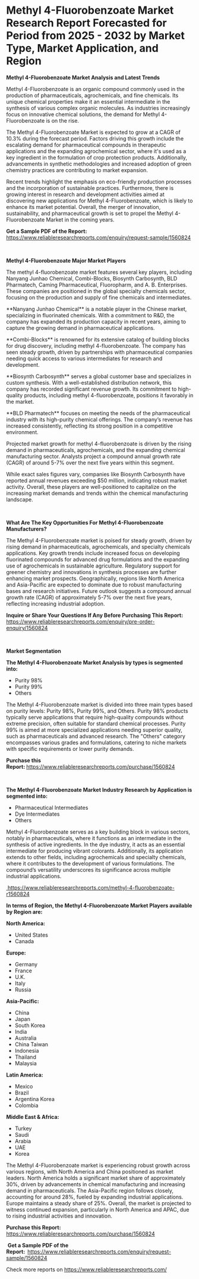 <p><h1>Methyl 4-Fluorobenzoate Market Research Report Forecasted for Period from 2025 -  2032 by Market Type, Market Application, and Region</h1></p><p><strong>Methyl 4-Fluorobenzoate Market Analysis and Latest Trends</strong></p>
<p><p>Methyl 4-Fluorobenzoate is an organic compound commonly used in the production of pharmaceuticals, agrochemicals, and fine chemicals. Its unique chemical properties make it an essential intermediate in the synthesis of various complex organic molecules. As industries increasingly focus on innovative chemical solutions, the demand for Methyl 4-Fluorobenzoate is on the rise.</p><p>The Methyl 4-Fluorobenzoate Market is expected to grow at a CAGR of 10.3% during the forecast period. Factors driving this growth include the escalating demand for pharmaceutical compounds in therapeutic applications and the expanding agrochemical sector, where it's used as a key ingredient in the formulation of crop protection products. Additionally, advancements in synthetic methodologies and increased adoption of green chemistry practices are contributing to market expansion.</p><p>Recent trends highlight the emphasis on eco-friendly production processes and the incorporation of sustainable practices. Furthermore, there is growing interest in research and development activities aimed at discovering new applications for Methyl 4-Fluorobenzoate, which is likely to enhance its market potential. Overall, the merger of innovation, sustainability, and pharmaceutical growth is set to propel the Methyl 4-Fluorobenzoate Market in the coming years.</p></p>
<p><strong>Get a Sample PDF of the Report:&nbsp;</strong> <a href="https://www.reliableresearchreports.com/enquiry/request-sample/1560824?utm_campaign=2111&utm_medium=2&utm_source=Github&utm_content=ia&utm_term=02042025&utm_id=methyl-4-fluorobenzoate">https://www.reliableresearchreports.com/enquiry/request-sample/1560824</a></p>
<p>&nbsp;</p>
<p><strong>Methyl 4-Fluorobenzoate Major Market Players</strong></p>
<p><p>The methyl 4-fluorobenzoate market features several key players, including Nanyang Junhao Chemical, Combi-Blocks, Biosynth Carbosynth, BLD Pharmatech, Caming Pharmaceutical, Fluoropharm, and A. B. Enterprises. These companies are positioned in the global specialty chemicals sector, focusing on the production and supply of fine chemicals and intermediates.</p><p>**Nanyang Junhao Chemical** is a notable player in the Chinese market, specializing in fluorinated chemicals. With a commitment to R&D, the company has expanded its production capacity in recent years, aiming to capture the growing demand in pharmaceutical applications. </p><p>**Combi-Blocks** is renowned for its extensive catalog of building blocks for drug discovery, including methyl 4-fluorobenzoate. The company has seen steady growth, driven by partnerships with pharmaceutical companies needing quick access to various intermediates for research and development.</p><p>**Biosynth Carbosynth** serves a global customer base and specializes in custom synthesis. With a well-established distribution network, this company has recorded significant revenue growth. Its commitment to high-quality products, including methyl 4-fluorobenzoate, positions it favorably in the market.</p><p>**BLD Pharmatech** focuses on meeting the needs of the pharmaceutical industry with its high-purity chemical offerings. The company’s revenue has increased consistently, reflecting its strong position in a competitive environment.</p><p>Projected market growth for methyl 4-fluorobenzoate is driven by the rising demand in pharmaceuticals, agrochemicals, and the expanding chemical manufacturing sector. Analysts project a compound annual growth rate (CAGR) of around 5-7% over the next five years within this segment.</p><p>While exact sales figures vary, companies like Biosynth Carbosynth have reported annual revenues exceeding $50 million, indicating robust market activity. Overall, these players are well-positioned to capitalize on the increasing market demands and trends within the chemical manufacturing landscape.</p></p>
<p>&nbsp;</p>
<p><strong>What Are The Key Opportunities For Methyl 4-Fluorobenzoate Manufacturers?</strong></p>
<p><p>The Methyl 4-Fluorobenzoate market is poised for steady growth, driven by rising demand in pharmaceuticals, agrochemicals, and specialty chemicals applications. Key growth trends include increased focus on developing fluorinated compounds for advanced drug formulations and the expanding use of agrochemicals in sustainable agriculture. Regulatory support for greener chemistry and innovations in synthesis processes are further enhancing market prospects. Geographically, regions like North America and Asia-Pacific are expected to dominate due to robust manufacturing bases and research initiatives. Future outlook suggests a compound annual growth rate (CAGR) of approximately 5-7% over the next five years, reflecting increasing industrial adoption.</p></p>
<p><strong>Inquire or Share Your Questions If Any Before Purchasing This Report:</strong> <a href="https://www.reliableresearchreports.com/enquiry/pre-order-enquiry/1560824?utm_campaign=2111&utm_medium=2&utm_source=Github&utm_content=ia&utm_term=02042025&utm_id=methyl-4-fluorobenzoate">https://www.reliableresearchreports.com/enquiry/pre-order-enquiry/1560824</a></p>
<p>&nbsp;</p>
<p><strong>Market Segmentation</strong></p>
<p><strong>The Methyl 4-Fluorobenzoate Market Analysis by types is segmented into:</strong></p>
<p><ul><li>Purity 98%</li><li>Purity 99%</li><li>Others</li></ul></p>
<p><p>The Methyl 4-Fluorobenzoate market is divided into three main types based on purity levels: Purity 98%, Purity 99%, and Others. Purity 98% products typically serve applications that require high-quality compounds without extreme precision, often suitable for standard chemical processes. Purity 99% is aimed at more specialized applications needing superior quality, such as pharmaceuticals and advanced research. The "Others" category encompasses various grades and formulations, catering to niche markets with specific requirements or lower purity demands.</p></p>
<p><strong>Purchase this Report:&nbsp;</strong><a href="https://www.reliableresearchreports.com/purchase/1560824?utm_campaign=2111&utm_medium=2&utm_source=Github&utm_content=ia&utm_term=02042025&utm_id=methyl-4-fluorobenzoate">https://www.reliableresearchreports.com/purchase/1560824</a></p>
<p>&nbsp;</p>
<p><strong>The Methyl 4-Fluorobenzoate Market Industry Research by Application is segmented into:</strong></p>
<p><ul><li>Pharmaceutical Intermediates</li><li>Dye Intermediates</li><li>Others</li></ul></p>
<p><p>Methyl 4-Fluorobenzoate serves as a key building block in various sectors, notably in pharmaceuticals, where it functions as an intermediate in the synthesis of active ingredients. In the dye industry, it acts as an essential intermediate for producing vibrant colorants. Additionally, its application extends to other fields, including agrochemicals and specialty chemicals, where it contributes to the development of various formulations. The compound’s versatility underscores its significance across multiple industrial applications.</p></p>
<p><a href="https://www.reliableresearchreports.com/methyl-4-fluorobenzoate-r1560824?utm_campaign=2111&utm_medium=2&utm_source=Github&utm_content=ia&utm_term=02042025&utm_id=methyl-4-fluorobenzoate">&nbsp;https://www.reliableresearchreports.com/methyl-4-fluorobenzoate-r1560824</a></p>
<p><strong>In terms of Region, the Methyl 4-Fluorobenzoate Market Players available by Region are:</strong></p>
<p>
    <p> <strong> North America: </strong>
        <ul>
            <li>United States</li>
            <li>Canada</li>
        </ul>
        </p> 
    <p> <strong> Europe: </strong>
        <ul>
            <li>Germany</li>
            <li>France</li>
            <li>U.K.</li>
            <li>Italy</li>
            <li>Russia</li>
        </ul>
        </p> 
    <p> <strong> Asia-Pacific: </strong>
        <ul>
            <li>China</li>
            <li>Japan</li>
            <li>South Korea</li>
            <li>India</li>
            <li>Australia</li>
            <li>China Taiwan</li>
            <li>Indonesia</li>
            <li>Thailand</li>
            <li>Malaysia</li>
        </ul>
        </p> 
    <p> <strong> Latin America: </strong>
        <ul>
            <li>Mexico</li>
            <li>Brazil</li>
            <li>Argentina Korea</li>
            <li>Colombia</li>
        </ul>
        </p> 
    <p> <strong> Middle East & Africa: </strong>
        <ul>
            <li>Turkey</li>
            <li>Saudi</li>
            <li>Arabia</li>
            <li>UAE</li>
            <li>Korea</li>
        </ul>
    </p>
    </p>
<p><p>The Methyl 4-Fluorobenzoate market is experiencing robust growth across various regions, with North America and China positioned as market leaders. North America holds a significant market share of approximately 30%, driven by advancements in chemical manufacturing and increasing demand in pharmaceuticals. The Asia-Pacific region follows closely, accounting for around 28%, fueled by expanding industrial applications. Europe maintains a steady share of 25%. Overall, the market is projected to witness continued expansion, particularly in North America and APAC, due to rising industrial activities and innovation.</p></p>
<p><strong>Purchase this Report: </strong><a href="https://www.reliableresearchreports.com/purchase/1560824?utm_campaign=2111&utm_medium=2&utm_source=Github&utm_content=ia&utm_term=02042025&utm_id=methyl-4-fluorobenzoate">https://www.reliableresearchreports.com/purchase/1560824</a></p>
<p>&nbsp;<strong>Get a Sample PDF of the Report:&nbsp;&nbsp;</strong><a href="https://www.reliableresearchreports.com/enquiry/request-sample/1560824?utm_campaign=2111&utm_medium=2&utm_source=Github&utm_content=ia&utm_term=02042025&utm_id=methyl-4-fluorobenzoate">https://www.reliableresearchreports.com/enquiry/request-sample/1560824</a></p>
<p><strong></strong></p>
<p>Check more reports on <a href="https://www.reliableresearchreports.com/?utm_campaign=2111&utm_medium=2&utm_source=Github&utm_content=ia&utm_term=02042025&utm_id=methyl-4-fluorobenzoate">https://www.reliableresearchreports.com/</a></p>